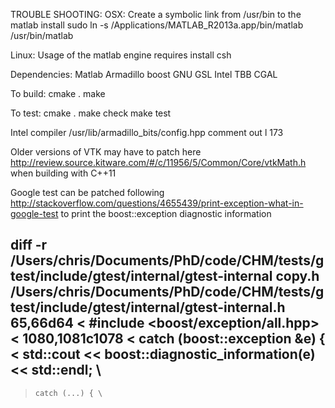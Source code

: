 
TROUBLE SHOOTING:
OSX: 
Create a symbolic link from /usr/bin to the matlab install
sudo ln -s /Applications/MATLAB_R2013a.app/bin/matlab /usr/bin/matlab

Linux:
Usage of the matlab engine requires install csh

Dependencies:
Matlab
Armadillo
boost
GNU GSL
Intel TBB
CGAL

To build:
cmake .
make

To test:
cmake .
make check
make test



Intel compiler
/usr/lib/armadillo_bits/config.hpp
comment out l 173

Older versions of VTK may have to patch here
http://review.source.kitware.com/#/c/11956/5/Common/Core/vtkMath.h
when building with C++11 


Google test can be patched following
http://stackoverflow.com/questions/4655439/print-exception-what-in-google-test
to print the boost::exception diagnostic information

diff -r /Users/chris/Documents/PhD/code/CHM/tests/gtest/include/gtest/internal/gtest-internal copy.h /Users/chris/Documents/PhD/code/CHM/tests/gtest/include/gtest/internal/gtest-internal.h
65,66d64
< #include <boost/exception/all.hpp>
< 
1080,1081c1078
<     catch (boost::exception &e) { \
<       std::cout << boost::diagnostic_information(e) << std::endl;  \
---
>     catch (...) { \
